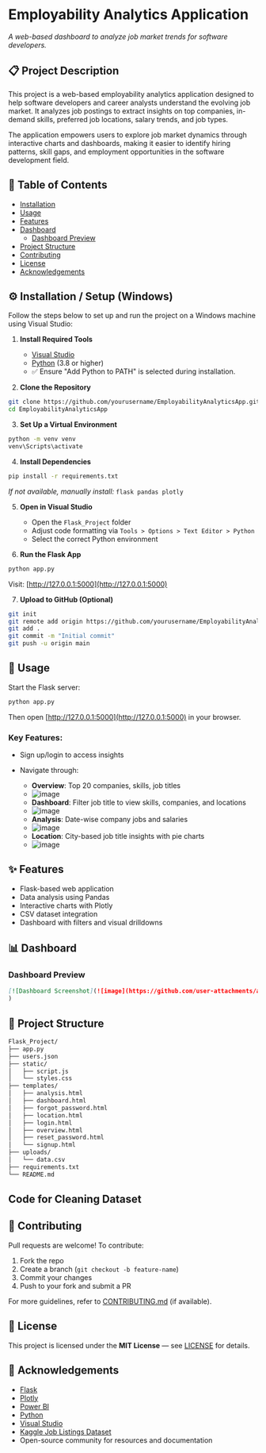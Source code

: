 # Employability Analytics Application

*A web-based dashboard to analyze job market trends for software developers.*

## 📋 Project Description

This project is a web-based employability analytics application designed to help software developers and career analysts understand the evolving job market. It analyzes job postings to extract insights on top companies, in-demand skills, preferred job locations, salary trends, and job types.

The application empowers users to explore job market dynamics through interactive charts and dashboards, making it easier to identify hiring patterns, skill gaps, and employment opportunities in the software development field.

## 📂 Table of Contents

* [Installation](#installation)
* [Usage](#usage)
* [Features](#features)
* [Dashboard](#dashboard)
  * [Dashboard Preview](-dashboard-preview)
* [Project Structure](#project-structure)
* [Contributing](#contributing)
* [License](#license)
* [Acknowledgements](#acknowledgements)

## ⚙️ Installation / Setup (Windows)

Follow the steps below to set up and run the project on a Windows machine using Visual Studio:

1. **Install Required Tools**

   * [Visual Studio](https://visualstudio.microsoft.com/)
   * [Python](https://www.python.org/downloads/windows/) (3.8 or higher)
   * ✅ Ensure "Add Python to PATH" is selected during installation.

2. **Clone the Repository**

```bash
git clone https://github.com/yourusername/EmployabilityAnalyticsApp.git
cd EmployabilityAnalyticsApp
```

3. **Set Up a Virtual Environment**

```bash
python -m venv venv
venv\Scripts\activate
```

4. **Install Dependencies**

```bash
pip install -r requirements.txt
```

*If not available, manually install:* `flask pandas plotly`

5. **Open in Visual Studio**

   * Open the `Flask_Project` folder
   * Adjust code formatting via `Tools > Options > Text Editor > Python`
   * Select the correct Python environment

6. **Run the Flask App**

```bash
python app.py
```

Visit: [http://127.0.0.1:5000](http://127.0.0.1:5000)

7. **Upload to GitHub (Optional)**

```bash
git init
git remote add origin https://github.com/yourusername/EmployabilityAnalyticsApp.git
git add .
git commit -m "Initial commit"
git push -u origin main
```

## 🚀 Usage

Start the Flask server:

```bash
python app.py
```

Then open [http://127.0.0.1:5000](http://127.0.0.1:5000) in your browser.

### Key Features:

* Sign up/login to access insights
* Navigate through:

  * **Overview**: Top 20 companies, skills, job titles
  * ![image](https://github.com/user-attachments/assets/73d84375-83ad-4798-b575-830ddcdcb0d6)
  * **Dashboard**: Filter job title to view skills, companies, and locations
  * ![image](https://github.com/user-attachments/assets/70669544-5606-4df4-bee9-6c2e68c62add)
  * **Analysis**: Date-wise company jobs and salaries
  * ![image](https://github.com/user-attachments/assets/2baf3063-ddd7-4c05-9641-bf7073eed10f)
  * **Location**: City-based job title insights with pie charts
  * ![image](https://github.com/user-attachments/assets/e5fa8f23-e393-4e8e-831f-5d5b2b7b31d0)


## ✨ Features

* Flask-based web application
* Data analysis using Pandas
* Interactive charts with Plotly
* CSV dataset integration
* Dashboard with filters and visual drilldowns

## 📊 Dashboard
### Dashboard Preview

```markdown
[![Dashboard Screenshot](![image](https://github.com/user-attachments/assets/821a8e56-edd6-49ae-a05e-75a044cbf52b)
)
```

## 📁 Project Structure

```bash
Flask_Project/
├── app.py
├── users.json
├── static/
│   ├── script.js
│   └── styles.css
├── templates/
│   ├── analysis.html
│   ├── dashboard.html
│   ├── forgot_password.html
│   ├── location.html
│   ├── login.html
│   ├── overview.html
│   ├── reset_password.html
│   └── signup.html
├── uploads/
│   └── data.csv
├── requirements.txt
└── README.md
```

## Code for Cleaning Dataset



## 👥 Contributing

Pull requests are welcome! To contribute:

1. Fork the repo
2. Create a branch (`git checkout -b feature-name`)
3. Commit your changes
4. Push to your fork and submit a PR

For more guidelines, refer to [CONTRIBUTING.md](CONTRIBUTING.md) (if available).

## 📄 License

This project is licensed under the **MIT License** — see [LICENSE](LICENSE) for details.

## 🙏 Acknowledgements

* [Flask](https://flask.palletsprojects.com/)
* [Plotly](https://plotly.com/python/)
* [Power BI](https://powerbi.microsoft.com/)
* [Python](https://www.python.org/)
* [Visual Studio](https://visualstudio.microsoft.com/)
* [Kaggle Job Listings Dataset](https://www.kaggle.com/datasets/jobspikr/software-developer-job-listings-usa)
* Open-source community for resources and documentation
